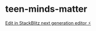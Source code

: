 # teen-minds-matter

[Edit in StackBlitz next generation editor ⚡️](https://stackblitz.com/~/github.com/Chris-June/teen-minds-matter)